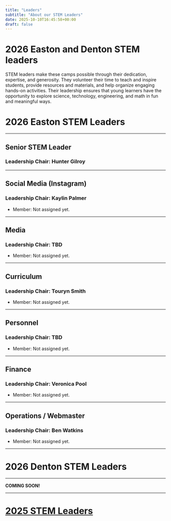 ```yaml
---
title: "Leaders"
subtitle: "About our STEM Leaders"
date: 2025-10-10T16:45:58+00:00
draft: false
---
```


# 2026 Easton and Denton STEM leaders

STEM leaders make these camps possible through their dedication, expertise, and generosity. They volunteer their time to teach and inspire students, provide resources and materials, and help organize engaging hands-on activities. Their leadership ensures that young learners have the opportunity to explore science, technology, engineering, and math in fun and meaningful ways.

# 2026 Easton STEM Leaders
---
## Senior STEM Leader
### **Leadership Chair: Hunter Gilroy**
---
## Social Media (Instagram)
### **Leadership Chair: Kaylin Palmer**
- Member: Not assigned yet.
---
## Media
### **Leadership Chair: TBD**
- Member: Not assigned yet.
---
## Curriculum
### **Leadership Chair: Touryn Smith**
- Member: Not assigned yet.
---
## Personnel
### **Leadership Chair: TBD**
- Member: Not assigned yet.
---
## Finance 
### **Leadership Chair: Veronica Pool**
- Member: Not assigned yet.
---
## Operations / Webmaster 
### **Leadership Chair: Ben Watkins**
- Member: Not assigned yet.
---

# 2026 Denton STEM Leaders
---
**COMING SOON!**

---
# [2025 STEM Leaders](https://midshorestem.org/leaders-2025/)
